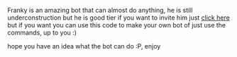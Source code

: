 Franky is an amazing bot that can almost do anything, he is still underconstruction but he is good tier
if you want to invite him just [click here](https://discord.com/api/oauth2/authorize?client_id=992309600361660466&permissions=1636319099999&scope=applications.commands%20bot) but if you want you can use this code to make your own bot of just use the commands, up to you :)

hope you have an idea what the bot can do :P, enjoy
